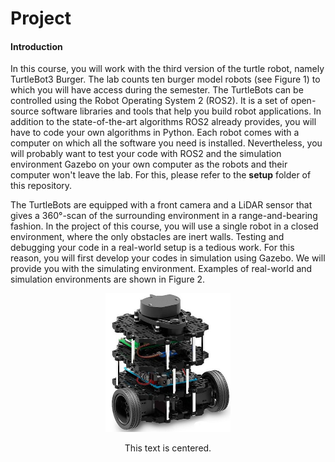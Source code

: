# Project
#### Introduction 
In this course, you will work with the third version of the turtle robot, namely TurtleBot3 Burger. The lab counts ten burger model robots (see Figure 1) to which you will have access during the semester. The TurtleBots can be controlled using the Robot Operating System 2 (ROS2). It is a set of open-source software libraries and tools that help you build robot applications. In addition to the state-of-the-art algorithms ROS2 already provides, you will have to code your own algorithms in Python. Each robot comes with a computer on which all the software you need is installed. Nevertheless, you will probably want to test your code with ROS2 and the simulation environment Gazebo on your own computer as the robots and their computer won't leave the lab. For this, please refer to the **setup** folder of this repository. 

The TurtleBots are equipped with a front camera and a LiDAR sensor that gives a 360°-scan of the surrounding environment in a range-and-bearing fashion. In the project of this course, you will use a single robot in a closed environment, where the only obstacles are inert walls. Testing and debugging your code in a real-world setup is a tedious work. For this reason, you will first develop your codes in simulation using Gazebo. We will provide you with the simulating environment. Examples of real-world and simulation environments are shown in Figure 2.

<p align="center">
  <img src="./images/robot.jpg" width="200" />
  <center>This text is centered.</center>
</p>

